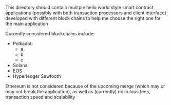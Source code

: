 This directory should contain mulitple hello world style smart contract applications (possibly with both transaction processors and client interface) developed with different block chains to help me choose the right one for the main application

Currently considered blockchains include:
<ul>
    <li>Polkadot:
        <ul>
            <li>a </li>
            <li>b </li>
            <li>c </li>
        </ul>
    </li>
    <li>Solana</li>
    <li>EOS</li>
    <li>Hyperledger Sawtooth</li>
</ul>

Ethereum is not considered because of the upcoming merge (which may or may not break the application), as well as (currently) ridiculous fees, transaction speed and scalability